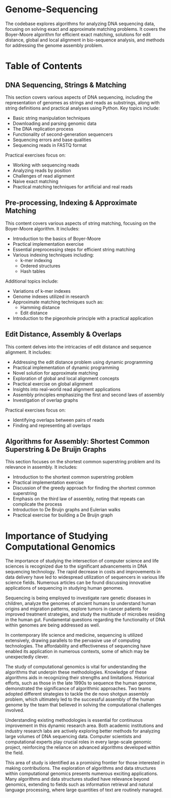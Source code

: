 # Genome-Sequencing
The codebase explores algorithms for analyzing DNA sequencing data, focusing on solving exact and approximate matching problems. It covers the Boyer-Moore algorithm for efficient exact matching, solutions for edit distance, global and local alignment in bio-sequence analysis, and methods for addressing the genome assembly problem.

# Table of Contents

## DNA Sequencing, Strings & Matching
This section covers various aspects of DNA sequencing, including the representation of genomes as strings and reads as substrings, along with string definitions and practical analyses using Python. Key topics include:
- Basic string manipulation techniques
- Downloading and parsing genomic data
- The DNA replication process
- Functionality of second-generation sequencers
- Sequencing errors and base qualities
- Sequencing reads in FASTQ format

Practical exercises focus on:
- Working with sequencing reads
- Analyzing reads by position
- Challenges of read alignment
- Naive exact matching
- Practical matching techniques for artificial and real reads

## Pre-processing, Indexing & Approximate Matching
This content covers various aspects of string matching, focusing on the Boyer-Moore algorithm. It includes:
- Introduction to the basics of Boyer-Moore
- Practical implementation exercise
- Essential preprocessing steps for efficient string matching
- Various indexing techniques including:
  - k-mer indexing
  - Ordered structures
  - Hash tables

Additional topics include:
- Variations of k-mer indexes
- Genome indexes utilized in research
- Approximate matching techniques such as:
  - Hamming distance
  - Edit distance
- Introduction to the pigeonhole principle with a practical application

## Edit Distance, Assembly & Overlaps
This content delves into the intricacies of edit distance and sequence alignment. It includes:
- Addressing the edit distance problem using dynamic programming
- Practical implementation of dynamic programming
- Novel solution for approximate matching
- Exploration of global and local alignment concepts
- Practical exercise on global alignment
- Insights into real-world read alignment applications
- Assembly principles emphasizing the first and second laws of assembly
- Investigation of overlap graphs

Practical exercises focus on:
- Identifying overlaps between pairs of reads
- Finding and representing all overlaps

## Algorithms for Assembly: Shortest Common Superstring & De Bruijn Graphs
This section focuses on the shortest common superstring problem and its relevance in assembly. It includes:
- Introduction to the shortest common superstring problem
- Practical implementation exercise
- Discussion of the greedy approach for finding the shortest common superstring
- Emphasis on the third law of assembly, noting that repeats can complicate the process
- Introduction to De Bruijn graphs and Eulerian walks
- Practical exercise for building a De Bruijn graph


# Importance of Studying Computational Genomics

The importance of studying the intersection of computer science and life sciences is recognized due to the significant advancements in DNA sequencing technology. The rapid decrease in costs and improvements in data delivery have led to widespread utilization of sequencers in various life science fields. Numerous articles can be found discussing innovative applications of sequencing in studying human genomes.

Sequencing is being employed to investigate rare genetic diseases in children, analyze the genomes of ancient humans to understand human origins and migration patterns, explore tumors in cancer patients for improved treatment strategies, and study the multitude of microbes residing in the human gut. Fundamental questions regarding the functionality of DNA within genomes are being addressed as well. 

In contemporary life science and medicine, sequencing is utilized extensively, drawing parallels to the pervasive use of computing technologies. The affordability and effectiveness of sequencing have enabled its application in numerous contexts, some of which may be unexpectedly clever.

The study of computational genomics is vital for understanding the algorithms that underpin these methodologies. Knowledge of these algorithms aids in recognizing their strengths and limitations. Historical efforts, such as those in the late 1990s to sequence the human genome, demonstrated the significance of algorithmic approaches. Two teams adopted different strategies to tackle the de novo shotgun assembly problem, which ultimately led to the successful assembly of the human genome by the team that believed in solving the computational challenges involved.

Understanding existing methodologies is essential for continuous improvement in this dynamic research area. Both academic institutions and industry research labs are actively exploring better methods for analyzing large volumes of DNA sequencing data. Computer scientists and computational experts play crucial roles in every large-scale genomic project, reinforcing the reliance on advanced algorithms developed within the field.

This area of study is identified as a promising frontier for those interested in making contributions. The exploration of algorithms and data structures within computational genomics presents numerous exciting applications. Many algorithms and data structures studied have relevance beyond genomics, extending to fields such as information retrieval and natural language processing, where large quantities of text are routinely managed.
